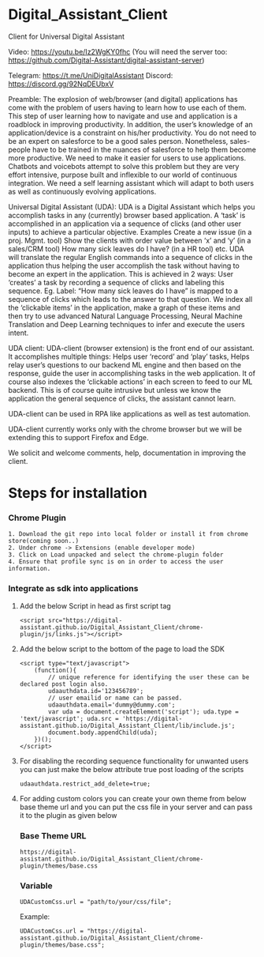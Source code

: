 # Digital_Assistant_Client

Client for Universal Digital Assistant

Video: https://youtu.be/Iz2WgKY0fhc
(You will need the server too: https://github.com/Digital-Assistant/digital-assistant-server)

Telegram: https://t.me/UniDigitalAssistant
Discord: https://discord.gg/92NqDEUbxV

Preamble: The explosion of web/browser (and digital) applications has come with the problem of users having to learn how
to use each of them. This step of user learning how to navigate and use and application is a roadblock in improving
productivity. In addition, the user’s knowledge of an application/device is a constraint on his/her productivity. You do
not need to be an expert on salesforce to be a good sales person. Nonetheless, sales-people have to be trained in the
nuances of salesforce to help them become more productive. We need to make it easier for users to use applications.
Chatbots and voicebots attempt to solve this problem but they are very effort intensive, purpose built and inflexible to
our world of continuous integration. We need a self learning assistant which will adapt to both users as well as
continuously evolving applications.

Universal Digital Assistant (UDA):
UDA is a Digital Assistant which helps you accomplish tasks in any (currently) browser based application. A ‘task’ is
accomplished in an application via a sequence of clicks (and other user inputs) to achieve a particular objective.
Examples Create a new issue (in a proj. Mgmt. tool)
Show the clients with order value between ‘x’ and ‘y’ (in a sales/CRM tool)
How many sick leaves do I have? (in a HR tool) etc. UDA will translate the regular English commands into a sequence of
clicks in the application thus helping the user accomplish the task without having to become an expert in the
application. This is achieved in 2 ways:
User ‘creates’ a task by recording a sequence of clicks and labeling this sequence. Eg. Label:  “How many sick leaves do
I have” is mapped to a sequence of clicks which leads to the answer to that question. We index all the ‘clickable items’
in the application, make a graph of these items and then try to use advanced Natural Language Processing, Neural Machine
Translation and Deep Learning techniques to infer and execute the users intent.

UDA client:
UDA-client (browser extension) is the front end of our assistant. It accomplishes multiple things:
Helps user ‘record’ and ‘play’ tasks, Helps relay user’s questions to our backend ML engine and then based on the
response, guide the user in accomplishing tasks in the web application. It of course also indexes the ‘clickable
actions’ in each screen to feed to our ML backend. This is of course quite intrusive but unless we know the application
the general sequence of clicks, the assistant cannot learn.

UDA-client can be used in RPA like applications as well as test automation.

UDA-client currently works only with the chrome browser but we will be extending this to support Firefox and Edge.

We solicit and welcome comments, help, documentation in improving the client.

# Steps for installation

### Chrome Plugin

```
1. Download the git repo into local folder or install it from chrome store(coming soon..)
2. Under chrome -> Extensions (enable developer mode) 
3. Click on Load unpacked and select the chrome-plugin folder
4. Ensure that profile sync is on in order to access the user information.
```

### Integrate as sdk into applications

1. Add the below Script in head as first script tag
    ```
    <script src="https://digital-assistant.github.io/Digital_Assistant_Client/chrome-plugin/js/links.js"></script>
    ```
2. Add the below script to the bottom of the page to load the SDK
    ```
    <script type="text/javascript">
        (function(){
            // unique reference for identifying the user these can be declared post login also.
            udaauthdata.id='123456789';
            // user emailid or name can be passed.
            udaauthdata.email='dummy@dummy.com';
            var uda = document.createElement('script'); uda.type = 'text/javascript'; uda.src = 'https://digital-assistant.github.io/Digital_Assistant_Client/lib/include.js';
            document.body.appendChild(uda);
        })();
    </script>
    ```
3. For disabling the recording sequence functionality for unwanted users you can just make the below attribute true post
   loading of the scripts
    ```
    udaauthdata.restrict_add_delete=true;
    ```
4. For adding custom colors you can create your own theme from below base theme url and you can put the css file in your
   server and can pass it to the plugin as given below

   ### Base Theme URL
    ```
    https://digital-assistant.github.io/Digital_Assistant_Client/chrome-plugin/themes/base.css 
    ```

   ### Variable
   ```
   UDACustomCss.url = "path/to/your/css/file";
   ```
   
   Example:
    ```
    UDACustomCss.url = "https://digital-assistant.github.io/Digital_Assistant_Client/chrome-plugin/themes/base.css";
    ```

